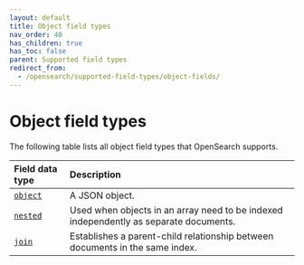 ```yaml
---
layout: default
title: Object field types
nav_order: 40
has_children: true
has_toc: false
parent: Supported field types
redirect_from:
  - /opensearch/supported-field-types/object-fields/
---
```


# Object field types

The following table lists all object field types that OpenSearch supports.

Field data type | Description
:--- | :---  
[`object`]({{site.url}}{{site.baseurl}}/opensearch/supported-field-types/object/) | A JSON object. 
[`nested`]({{site.url}}{{site.baseurl}}/opensearch/supported-field-types/nested/) | Used when objects in an array need to be indexed independently as separate documents. 
[`join`]({{site.url}}{{site.baseurl}}/opensearch/supported-field-types/join/) | Establishes a parent-child relationship between documents in the same index. 

